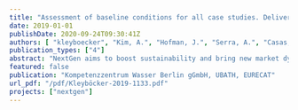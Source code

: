 ```yaml
---
title: "Assessment of baseline conditions for all case studies. Deliverable D.1.1."
date: 2019-01-01
publishDate: 2020-09-24T09:30:41Z
authors: [ "kleyboecker", "Kim, A.", "Hofman, J.", "Serra, A.", "Casas, S.", "Monokrousou, K.", "Nättorp, A." ]
publication_types: ["4"]
abstract: "NextGen aims to boost sustainability and bring new market dynamics throughout the water cycle at the 10 demo cases and beyond. Main objective of WP1 of the project is to provide evidence to demonstrate the feasibility of innovative technological solutions supporting a circular economy transition in the water sector. Through activities to close the water, energy and materials cycles in 10 demo cases, Work package 1 (WP1) will provide the necessary data to assess the benefits and drawbacks of the technologies (WP2), but also to provide evidence to convince stakeholders on their implementation (WP3), while overcoming the social and governance barriers and creating new business models to promote the implementation of those solutions (WP5 & WP6). This report describes the baseline conditions of each of the sites involved in the project considering water, energy and material cycles. The baseline of the 10 sites (Altenrhein, Athens, Braunschweig, Bucharest, Costa Brava, Filton Airfield, Gotland, La Trappe, Spernal and Westland region) will be used at the end of the project so to define the improvement and/or drawbacks and benefits associated to the implementation of the NextGen solutions. This report corresponds to the first deliverable of the WP1, envisaged for June 2019, and complements the information collected for milestone MS3 on Methodology and specific objectives defined for each case study. All the information of this report has been collected by the Cross-cutting Technology Group (CTG) Leaders since July 2018 through regular discussions with the different case study representatives and through different templates that have been prepared and compiled. Baseline of each case study has been defined for each of the nexus of NextGen project using key performance indicators (KPIs) linked to water, energy and materials. Potential interlinkages between case studies are also described in this document, aiming at increasing the uptake and impact of the NextGen solutions."
featured: false
publication: "Kompetenzzentrum Wasser Berlin gGmbH, UBATH, EURECAT"
url_pdf: "/pdf/Kleyböcker-2019-1133.pdf"
projects: ["nextgen"]
---
```


